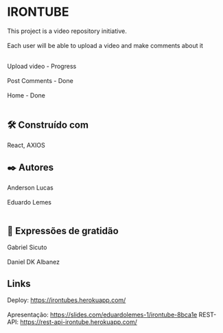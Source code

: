 # IRONTUBE 
This project is a video repository initiative.<br></br>
Each user will be able to upload a video and make comments about it<br></br>

Upload video - Progress<br></br>
Post Comments - Done<br></br>
Home - Done
<br></br>

## 🛠️ Construído com
React, AXIOS

## ✒️ Autores
Anderson Lucas <br></br>
Eduardo Lemes<br></br>

## 🎁 Expressões de gratidão
Gabriel Sicuto<br></br>
Daniel DK Albanez

## Links
Deploy: https://irontubes.herokuapp.com/<br></br>
Apresentação: https://slides.com/eduardolemes-1/irontube-8bca1e
REST-API: https://rest-api-irontube.herokuapp.com/

